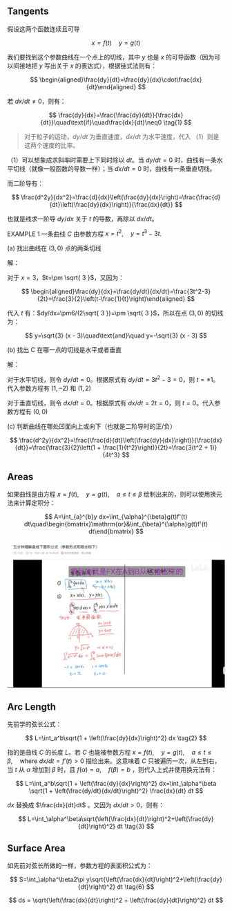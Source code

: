 ##  Tangents
假设这两个函数连续且可导

$$
x=f(t)\quad y=g(t)
$$

我们要找到这个参数曲线在一个点上的切线，其中 $y$ 也是 $x$ 的可导函数（因为可以间接地把 $y$ 写出关于 $x$ 的表达式），根据链式法则有：

$$
\begin{aligned}\frac{dy}{dt}=\frac{dy}{dx}\cdot\frac{dx}{dt}\end{aligned}
$$

若 $dx/dt\ne 0$，则有：

$$
\frac{dy}{dx}=\frac{\frac{dy}{dt}}{\frac{dx}{dt}}\quad\text{if}\quad\frac{dx}{dt}\neq0 \tag{1}
$$

> 对于粒子的运动，$dy/dt$ 为垂直速度，$dx/dt$ 为水平速度，代入 （1）则是这两个速度的比率。

（1）可以想象成求斜率时需要上下同时除以 $dt$。当 $dy/dt=0$ 时，曲线有一条水平切线（就像一般函数的导数一样）；当 $dx/dt=0$ 时，曲线有一条垂直切线。


而二阶导有：

$$
\frac{d^2y}{dx^2}=\frac{d}{dx}\left(\frac{dy}{dx}\right)=\frac{\frac{d}{dt}\left(\frac{dy}{dx}\right)}{\frac{dx}{dt}}
$$

也就是线求一阶导 $dy /dx$ 关于 $t$ 的导数，再除以 $dx / dt$。

EXAMPLE 1
一条曲线 $C$ 由参数方程 $x=t^{2},\quad y=t^{3}-3t$.

(a) 找出曲线在 $(3,0)$ 点的两条切线

解：

对于 $x=3$，$t=\pm \sqrt{ 3 }$，又因为：

$$
\begin{aligned}\frac{dy}{dx}=\frac{dy/dt}{dx/dt}=\frac{3t^2-3}{2t}=\frac{3}{2}\left(t-\frac{1}{t}\right)\end{aligned}
$$

代入 $t$ 有：$dy/dx=\pm6/(2\sqrt{ 3 })=\pm \sqrt{ 3 }$，所以在点 $(3,0)$ 的切线为：

$$
y=\sqrt{3} (x - 3)\quad\text{and}\quad y=-\sqrt{3} (x - 3)
$$


(b) 找出 C 在哪一点的切线是水平或者垂直

解：

对于水平切线，则令 $dy /dt=0$。根据原式有 $dy /dt=3t^{2}-3=0$，则 $t=\pm 1$。代入参数方程有 $(1,-2)$ 和 $(1,2)$

对于垂直切线，则令 $dx /dt=0$。根据原式有 $dx /dt=2t=0$，则 $t=0$。代入参数方程有 $(0,0)$


(c) 判断曲线在哪处凹面向上或向下（也就是二阶导时的正/负）

$$
\frac{d^2y}{dx^2}=\frac{\frac{d}{dt}\left(\frac{dy}{dx}\right)}{\frac{dx}{dt}}=\frac{\frac{3}{2}\left(1 + \frac{1}{t^2}\right)}{2t}=\frac{3(t^2 + 1)}{4t^3}
$$


## Areas
如果曲线是由方程 $x=f(t),\quad y=g(t),\quad a\le t\le\beta$ 绘制出来的，则可以使用换元法来计算定积分：

$$
A=\int_{a}^{b}y dx=\int_{\alpha}^{\beta}g(t)f'(t) dt\quad\begin{bmatrix}\mathrm{or}&\int_{\beta}^{\alpha}g(t)f'(t) dt\end{bmatrix}
$$

![](images/Pasted%20image%2020241120075417.png)


## Arc Length
先前学的弦长公式：

$$
L=\int_a^b\sqrt{1 + \left(\frac{dy}{dx}\right)^2} dx \tag{2}
$$


指的是曲线 $C$ 的长度 $L$。若 $C$ 也能被参数方程 $x=f(t),\quad y=g(t),\quad a\le t\le\beta,\quad\text{where }dx/dt=f'(t)>0$ 描绘出来。这意味着 $C$ 只被遍历一次，从左到右，当 $t$ 从 $\alpha$ 增加到 $\beta$ 时，且 $f(\alpha)=a,\quad f(\beta)=b$ ，则代入上式并使用换元法有：

$$
L=\int_a^b\sqrt{1 + \left(\frac{dy}{dx}\right)^2} dx=\int_\alpha^\beta \sqrt{1 + \left(\frac{dy/dt}{dx/dt}\right)^2} \frac{dx}{dt} dt
$$

$dx$ 替换成 $\frac{dx}{dt}dt$ 。又因为 $dx /dt>0$，则有：

$$
L=\int_\alpha^\beta\sqrt{\left(\frac{dx}{dt}\right)^2+\left(\frac{dy}{dt}\right)^2} dt \tag{3}
$$


## Surface Area
如先前对弦长所做的一样，参数方程的表面积公式为：

$$
S=\int_\alpha^\beta2\pi y\sqrt{\left(\frac{dx}{dt}\right)^2+\left(\frac{dy}{dt}\right)^2} dt \tag{6}
$$

$$
ds = \sqrt{\left(\frac{dx}{dt}\right)^2 + \left(\frac{dy}{dt}\right)^2} dt
$$










